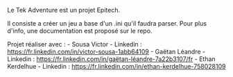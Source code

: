 Le Tek Adventure est un projet Epitech.

Il consiste a créer un jeu a base d'un .ini qu'il faudra parser.
Pour plus d'info, une documentation est proposé sur le repo.


Projet réaliser avec :  - Sousa Victor - Linkedin : https://fr.linkedin.com/in/victor-sousa-1abb64109
                        - Gaëtan Léandre - Linkedin : https://fr.linkedin.com/in/gaëtan-léandre-7a22b3107/fr
                        - Ethan Kerdelhue - Linkedin : https://fr.linkedin.com/in/ethan-kerdelhue-758028109
